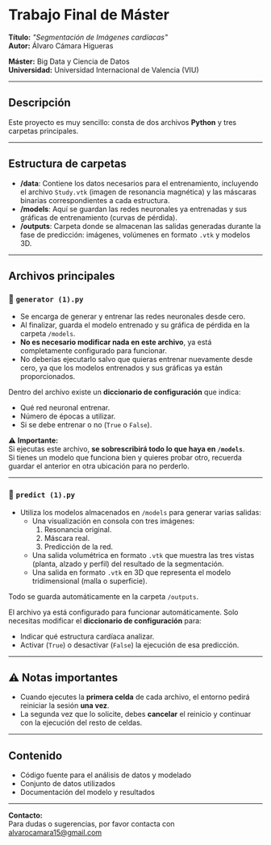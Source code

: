 # Trabajo Final de Máster

**Título:** *"Segmentación de Imágenes cardíacas"*  
**Autor:** Álvaro Cámara Higueras  

**Máster:** Big Data y Ciencia de Datos  
**Universidad:** Universidad Internacional de Valencia (VIU)  

---

## Descripción

Este proyecto es muy sencillo: consta de dos archivos **Python** y tres carpetas principales.

---

## Estructura de carpetas

- **/data**: Contiene los datos necesarios para el entrenamiento, incluyendo el archivo `Study.vtk` (imagen de resonancia magnética) y las máscaras binarias correspondientes a cada estructura.  
- **/models**: Aquí se guardan las redes neuronales ya entrenadas y sus gráficas de entrenamiento (curvas de pérdida).  
- **/outputs**: Carpeta donde se almacenan las salidas generadas durante la fase de predicción: imágenes, volúmenes en formato `.vtk` y modelos 3D.  

---

## Archivos principales

### 🔹 `generator (1).py`
- Se encarga de generar y entrenar las redes neuronales desde cero.  
- Al finalizar, guarda el modelo entrenado y su gráfica de pérdida en la carpeta `/models`.  
- **No es necesario modificar nada en este archivo**, ya está completamente configurado para funcionar.  
- No deberías ejecutarlo salvo que quieras entrenar nuevamente desde cero, ya que los modelos entrenados y sus gráficas ya están proporcionados.  

Dentro del archivo existe un **diccionario de configuración** que indica:  
- Qué red neuronal entrenar.  
- Número de épocas a utilizar.  
- Si se debe entrenar o no (`True` o `False`).  

⚠️ **Importante:**  
Si ejecutas este archivo, **se sobrescribirá todo lo que haya en `/models`**.  
Si tienes un modelo que funciona bien y quieres probar otro, recuerda guardar el anterior en otra ubicación para no perderlo.  

---

### 🔹 `predict (1).py`
- Utiliza los modelos almacenados en `/models` para generar varias salidas:  
  - Una visualización en consola con tres imágenes:  
    1. Resonancia original.  
    2. Máscara real.  
    3. Predicción de la red.  
  - Una salida volumétrica en formato `.vtk` que muestra las tres vistas (planta, alzado y perfil) del resultado de la segmentación.  
  - Una salida en formato `.vtk` en 3D que representa el modelo tridimensional (malla o superficie).  

Todo se guarda automáticamente en la carpeta `/outputs`.  

El archivo ya está configurado para funcionar automáticamente. Solo necesitas modificar el **diccionario de configuración** para:  
- Indicar qué estructura cardíaca analizar.  
- Activar (`True`) o desactivar (`False`) la ejecución de esa predicción.  

---

## ⚠️ Notas importantes
- Cuando ejecutes la **primera celda** de cada archivo, el entorno pedirá reiniciar la sesión **una vez**.  
- La segunda vez que lo solicite, debes **cancelar** el reinicio y continuar con la ejecución del resto de celdas.  

---

## Contenido

- Código fuente para el análisis de datos y modelado  
- Conjunto de datos utilizados  
- Documentación del modelo y resultados  

---

**Contacto:**  
Para dudas o sugerencias, por favor contacta con [alvarocamara15@gmail.com](mailto:alvarocamara15@gmail.com)
